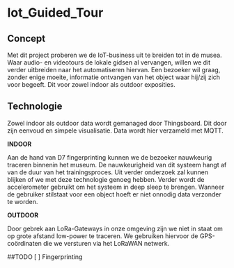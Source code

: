 # Iot_Guided_Tour
## Concept

Met dit project proberen we de IoT-business uit te breiden tot in de musea. Waar audio- en videotours de lokale gidsen al vervangen, willen we dit verder uitbreiden naar het automatiseren hiervan. Een bezoeker wil graag, zonder enige moeite, informatie ontvangen van het object waar hij/zij zich voor begeeft. Dit voor zowel indoor als outdoor exposities.

## Technologie

Zowel indoor als outdoor data wordt gemanaged door Thingsboard. Dit door zijn eenvoud en simpele visualisatie. Data wordt hier verzameld met MQTT.

**INDOOR**

Aan de hand van D7 fingerprinting kunnen we de bezoeker nauwkeurig traceren binnenin het museum. De nauwkeurigheid van dit systeem hangt af van de duur van het trainingsproces. Uit verder onderzoek zal kunnen blijken of we met deze technologie genoeg hebben.
Verder wordt de accelerometer gebruikt om het systeem in deep sleep te brengen. Wanneer de gebruiker stilstaat voor een object hoeft er niet onnodig data verzonder te worden.

**OUTDOOR**

Door gebrek aan LoRa-Gateways in onze omgeving zijn we niet in staat om op grote afstand low-power te traceren. We gebruiken hiervoor de GPS-coördinaten die we versturen via het LoRaWAN netwerk.


##TODO
[ ] Fingerprinting
